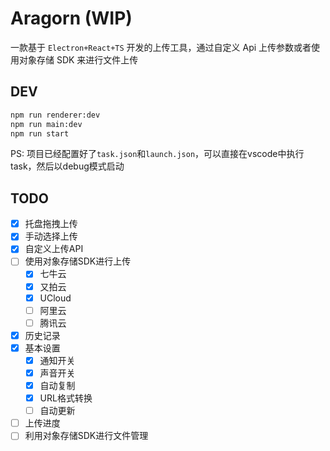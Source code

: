# Aragorn (WIP)

一款基于 `Electron+React+TS` 开发的上传工具，通过自定义 Api 上传参数或者使用对象存储 SDK 来进行文件上传

## DEV

```bash
npm run renderer:dev
npm run main:dev
npm run start
```

PS: 项目已经配置好了`task.json`和`launch.json`，可以直接在vscode中执行task，然后以debug模式启动

## TODO

- [x] 托盘拖拽上传
- [x] 手动选择上传
- [x] 自定义上传API
- [ ] 使用对象存储SDK进行上传
  - [x] 七牛云
  - [x] 又拍云
  - [x] UCloud
  - [ ] 阿里云
  - [ ] 腾讯云
- [x] 历史记录
- [x] 基本设置
  - [x] 通知开关
  - [x] 声音开关
  - [x] 自动复制
  - [x] URL格式转换
  - [ ] 自动更新
- [ ] 上传进度
- [ ] 利用对象存储SDK进行文件管理
